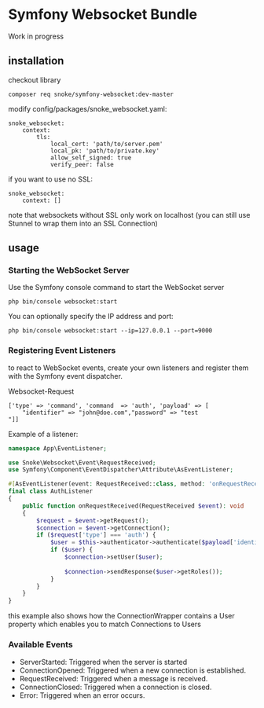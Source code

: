 # Symfony Websocket Bundle
Work in progress

## installation

checkout library 

`composer req snoke/symfony-websocket:dev-master`

modify config/packages/snoke_websocket.yaml:
````
snoke_websocket:
    context:
        tls:
            local_cert: 'path/to/server.pem'
            local_pk: 'path/to/private.key'
            allow_self_signed: true
            verify_peer: false
````

if you want to use no SSL:
````
snoke_websocket:
    context: []
````
note that websockets without SSL only work on localhost (you can still use Stunnel to wrap them into an SSL Connection)

## usage
### Starting the WebSocket Server

Use the Symfony console command to start the WebSocket server

`php bin/console websocket:start`

You can optionally specify the IP address and port:

`php bin/console websocket:start --ip=127.0.0.1 --port=9000`

### Registering Event Listeners

to react to WebSocket events, create your own listeners and register them with the Symfony event dispatcher.

Websocket-Request
```
['type' => 'command', 'command  => 'auth', 'payload' => [
    "identifier" => "john@doe.com","password" => "test
"]]
```

Example of a listener:

```php
namespace App\EventListener;

use Snoke\Websocket\Event\RequestReceived;
use Symfony\Component\EventDispatcher\Attribute\AsEventListener;

#[AsEventListener(event: RequestReceived::class, method: 'onRequestReceived')]
final class AuthListener
{
    public function onRequestReceived(RequestReceived $event): void
    {
        $request = $event->getRequest();
        $connection = $event->getConnection();
        if ($request['type'] === 'auth') {
            $user = $this->authenticator->authenticate($payload['identifier'],$payload['password']);
            if ($user) {
                $connection->setUser($user);
                
                $connection->sendResponse($user->getRoles());
            }
        }
    }
}
```
this example also shows how the ConnectionWrapper contains a User property which enables you to match Connections to Users

### Available Events
- ServerStarted: Triggered when the server is started
- ConnectionOpened: Triggered when a new connection is established.
- RequestReceived: Triggered when a message is received.
- ConnectionClosed: Triggered when a connection is closed.
- Error: Triggered when an error occurs.

